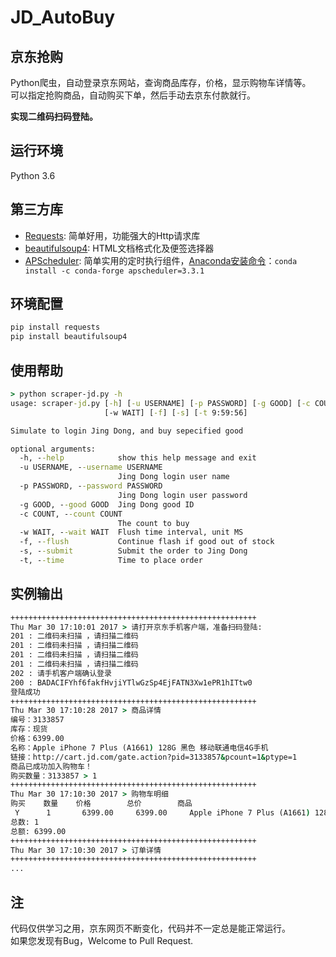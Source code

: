 # JD_AutoBuy

## 京东抢购
Python爬虫，自动登录京东网站，查询商品库存，价格，显示购物车详情等。<br/>
可以指定抢购商品，自动购买下单，然后手动去京东付款就行。

**实现二维码扫码登陆。**


## 运行环境
Python 3.6

## 第三方库
- [Requests][1]: 简单好用，功能强大的Http请求库
- [beautifulsoup4][2]: HTML文档格式化及便签选择器
- [APScheduler][3]: 简单实用的定时执行组件，[Anaconda安装命令](https://anaconda.org/conda-forge/apscheduler)：`conda install -c conda-forge apscheduler=3.3.1`

## 环境配置
``` Python
pip install requests
pip install beautifulsoup4
```


## 使用帮助
``` cmd
> python scraper-jd.py -h
usage: scraper-jd.py [-h] [-u USERNAME] [-p PASSWORD] [-g GOOD] [-c COUNT]
                     [-w WAIT] [-f] [-s] [-t 9:59:56]

Simulate to login Jing Dong, and buy sepecified good

optional arguments:
  -h, --help            show this help message and exit
  -u USERNAME, --username USERNAME
                        Jing Dong login user name
  -p PASSWORD, --password PASSWORD
                        Jing Dong login user password
  -g GOOD, --good GOOD  Jing Dong good ID
  -c COUNT, --count COUNT
                        The count to buy
  -w WAIT, --wait WAIT  Flush time interval, unit MS
  -f, --flush           Continue flash if good out of stock
  -s, --submit          Submit the order to Jing Dong
  -t, --time            Time to place order
```

## 实例输出
``` cmd
+++++++++++++++++++++++++++++++++++++++++++++++++++++++
Thu Mar 30 17:10:01 2017 > 请打开京东手机客户端，准备扫码登陆:
201 : 二维码未扫描 ，请扫描二维码
201 : 二维码未扫描 ，请扫描二维码
201 : 二维码未扫描 ，请扫描二维码
201 : 二维码未扫描 ，请扫描二维码
202 : 请手机客户端确认登录
200 : BADACIFYhf6fakfHvjiYTlwGzSp4EjFATN3Xw1ePR1hITtw0
登陆成功
+++++++++++++++++++++++++++++++++++++++++++++++++++++++
Thu Mar 30 17:10:28 2017 > 商品详情
编号：3133857
库存：现货
价格：6399.00
名称：Apple iPhone 7 Plus (A1661) 128G 黑色 移动联通电信4G手机
链接：http://cart.jd.com/gate.action?pid=3133857&pcount=1&ptype=1
商品已成功加入购物车！
购买数量：3133857 > 1
+++++++++++++++++++++++++++++++++++++++++++++++++++++++
Thu Mar 30 17:10:30 2017 > 购物车明细
购买    数量    价格        总价        商品
 Y      1       6399.00     6399.00     Apple iPhone 7 Plus (A1661) 128G 黑色 移动联通电信4G手机
总数: 1
总额: 6399.00
+++++++++++++++++++++++++++++++++++++++++++++++++++++++
Thu Mar 30 17:10:30 2017 > 订单详情
+++++++++++++++++++++++++++++++++++++++++++++++++++++++
...
```

## 注
代码仅供学习之用，京东网页不断变化，代码并不一定总是能正常运行。<br/>
如果您发现有Bug，Welcome to Pull Request.


[1]: http://docs.python-requests.org
[2]: https://www.crummy.com/software/BeautifulSoup
[3]: http://apscheduler.readthedocs.io/en/latest/index.html
